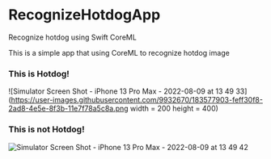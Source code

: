 # RecognizeHotdogApp
Recognize hotdog using Swift CoreML


This is a simple app that using CoreML to recognize hotdog image

### This is Hotdog!
![Simulator Screen Shot - iPhone 13 Pro Max - 2022-08-09 at 13 49 33](https://user-images.githubusercontent.com/9932670/183577903-feff30f8-2ad8-4e5e-8f3b-11e7f78a5c8a.png width = 200 height = 400)

### This is not Hotdog!
![Simulator Screen Shot - iPhone 13 Pro Max - 2022-08-09 at 13 49 42](https://user-images.githubusercontent.com/9932670/183578106-c084feaa-eacc-459e-ae15-9f1f250d7254.png)
